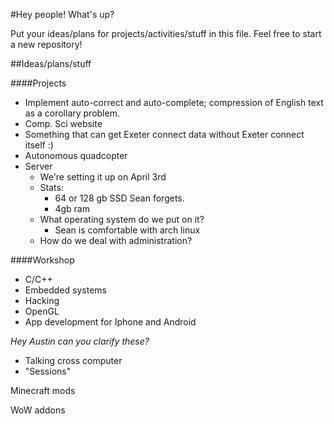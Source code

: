 #Hey people!
What's up?

Put your ideas/plans for projects/activities/stuff in this file. Feel free to start a new repository!


##Ideas/plans/stuff

####Projects
- Implement auto-correct and auto-complete; compression of English text as a corollary problem.
- Comp. Sci website
- Something that can get Exeter connect data without Exeter connect itself :)
- Autonomous quadcopter
- Server
	- We're setting it up on April 3rd
	- Stats:
		- 64 or 128 gb SSD Sean forgets.
		- 4gb ram
	- What operating system do we put on it? 
		- Sean is comfortable with arch linux
	- How do we deal with administration? 

####Workshop
- C/C++
- Embedded systems
- Hacking
- OpenGL
- App development for Iphone and Android


_Hey Austin can you clarify these?_
- Talking cross computer
- "Sessions"

Minecraft mods

WoW addons

